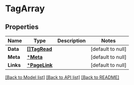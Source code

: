 # TagArray

## Properties
Name | Type | Description | Notes
------------ | ------------- | ------------- | -------------
**Data** | [**[]TagRead**](TagRead.md) |  | [default to null]
**Meta** | [***Meta**](Meta.md) |  | [default to null]
**Links** | [***PageLink**](PageLink.md) |  | [default to null]

[[Back to Model list]](../README.md#documentation-for-models) [[Back to API list]](../README.md#documentation-for-api-endpoints) [[Back to README]](../README.md)


